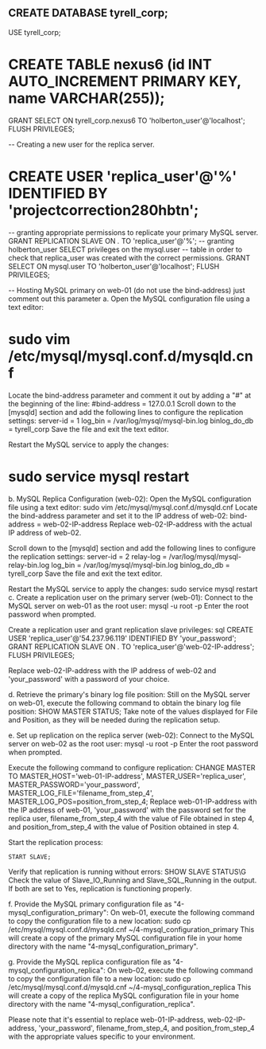## CREATE DATABASE tyrell_corp;
USE tyrell_corp;
# CREATE TABLE nexus6 (id INT AUTO_INCREMENT PRIMARY KEY, name VARCHAR(255));
GRANT SELECT ON tyrell_corp.nexus6 TO 'holberton_user'@'localhost';
FLUSH PRIVILEGES;  

-- Creating a new user for the replica server.
# CREATE USER 'replica_user'@'%' IDENTIFIED BY 'projectcorrection280hbtn';
-- granting appropriate permissions to replicate your primary MySQL server.
GRANT REPLICATION SLAVE ON *.* TO 'replica_user'@'%';
-- granting holberton_user SELECT privileges on the mysql.user 
-- table in order to check that replica_user was created with the correct permissions.
GRANT SELECT ON mysql.user TO 'holberton_user'@'localhost';
FLUSH PRIVILEGES;

-- Hosting MySQL primary on web-01 (do not use the bind-address) just comment out this parameter
a. Open the MySQL configuration file using a text editor:
# sudo vim /etc/mysql/mysql.conf.d/mysqld.cnf
Locate the bind-address parameter and comment it out by adding a "#" at the beginning of the line:
	#bind-address            = 127.0.0.1
Scroll down to the [mysqld] section and add the following lines to configure the replication settings:
	server-id                = 1
	log_bin                  = /var/log/mysql/mysql-bin.log
	binlog_do_db             = tyrell_corp
Save the file and exit the text editor.

Restart the MySQL service to apply the changes:
#	sudo service mysql restart

b.  MySQL Replica Configuration (web-02):
Open the MySQL configuration file using a text editor:
	sudo vim /etc/mysql/mysql.conf.d/mysqld.cnf
Locate the bind-address parameter and set it to the IP address of web-02:
	bind-address            = web-02-IP-address
Replace web-02-IP-address with the actual IP address of web-02.

Scroll down to the [mysqld] section and add the following lines to configure the replication settings:
	server-id                = 2
	relay-log                = /var/log/mysql/mysql-relay-bin.log
	log_bin                  = /var/log/mysql/mysql-bin.log
	binlog_do_db             = tyrell_corp
Save the file and exit the text editor.	

Restart the MySQL service to apply the changes:
	sudo service mysql restart
c. Create a replication user on the primary server (web-01):
Connect to the MySQL server on web-01 as the root user:
	mysql -u root -p
Enter the root password when prompted.

Create a replication user and grant replication slave privileges:
sql
CREATE USER 'replica_user'@'54.237.96.119' IDENTIFIED BY 'your_password';
GRANT REPLICATION SLAVE ON *.* TO 'replica_user'@'web-02-IP-address';
FLUSH PRIVILEGES;

Replace web-02-IP-address with the IP address of web-02 and 'your_password' with a password of your choice.

d. Retrieve the primary's binary log file position:
Still on the MySQL server on web-01, execute the following command to obtain the binary log file position:
	SHOW MASTER STATUS;
Take note of the values displayed for File and Position, as they will be needed during the replication setup.

e. Set up replication on the replica server (web-02):
Connect to the MySQL server on web-02 as the root user:
	mysql -u root -p
Enter the root password when prompted.

Execute the following command to configure replication:
	CHANGE MASTER TO MASTER_HOST='web-01-IP-address', MASTER_USER='replica_user', MASTER_PASSWORD='your_password', MASTER_LOG_FILE='filename_from_step_4', MASTER_LOG_POS=position_from_step_4;
Replace web-01-IP-address with the IP address of web-01, 'your_password' with the 
password set for the replica user, filename_from_step_4 with the value of File obtained in step 4, 
and position_from_step_4 with the value of Position obtained in step 4.

Start the replication process:

	START SLAVE;
Verify that replication is running without errors:
	SHOW SLAVE STATUS\G
Check the value of Slave_IO_Running and Slave_SQL_Running in the output. If both are set to Yes, 
replication is functioning properly.

f. Provide the MySQL primary configuration file as "4-mysql_configuration_primary":
On web-01, execute the following command to copy the configuration file to a new location:
	sudo cp /etc/mysql/mysql.conf.d/mysqld.cnf ~/4-mysql_configuration_primary
This will create a copy of the primary MySQL configuration file in your home directory 
with the name "4-mysql_configuration_primary".

g. Provide the MySQL replica configuration file as "4-mysql_configuration_replica":
On web-02, execute the following command to copy the configuration file to a new location:
	sudo cp /etc/mysql/mysql.conf.d/mysqld.cnf ~/4-mysql_configuration_replica
This will create a copy of the replica MySQL configuration file in your home directory with 
the name "4-mysql_configuration_replica".

Please note that it's essential to replace web-01-IP-address, web-02-IP-address, 'your_password', 
filename_from_step_4, and position_from_step_4 with the appropriate values specific to your environment.



